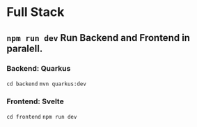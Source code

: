 # Full Stack
`npm run dev`
Run Backend and Frontend in paralell.
---
### Backend: Quarkus
`cd backend`
`mvn quarkus:dev`
### Frontend: Svelte
`cd frontend`
`npm run dev`
